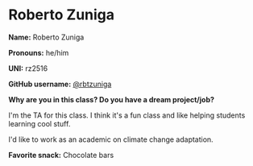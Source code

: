 # Roberto Zuniga

**Name:** Roberto Zuniga

**Pronouns:** he/him

**UNI:** rz2516

**GitHub username:** [@rbtzuniga](https://github.com/rbtzuniga)

**Why are you in this class? Do you have a dream project/job?**

I'm the TA for this class. I think it's a fun class and like helping students learning cool stuff.

I'd like to work as an academic on climate change adaptation.

**Favorite snack:** Chocolate bars
